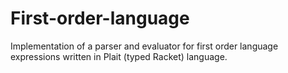 # First-order-language
Implementation of a parser and evaluator for first order language expressions written in Plait (typed Racket) language.
